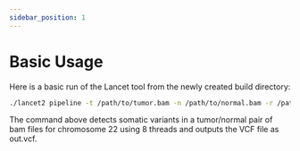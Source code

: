 ```yaml
---
sidebar_position: 1
---
```

# Basic Usage

Here is a basic run of the Lancet tool from the newly created build directory:

```bash
./lancet2 pipeline -t /path/to/tumor.bam -n /path/to/normal.bam -r /path/to/ref.fasta -o /path/to/out.vcf --region 22 --num-threads 8
```

The command above detects somatic variants in a tumor/normal pair of bam files for chromosome 22 using 8 threads and outputs the VCF file as out.vcf.
